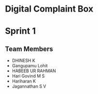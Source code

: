 # Digital Complaint Box 
# Sprint 1

## Team Members
- DHINESH K
- Gangupamu Lohit
- HABEEB UR RAHMAN
- Hari Govind M S
- Hariharan K
- Jagannathan S V
